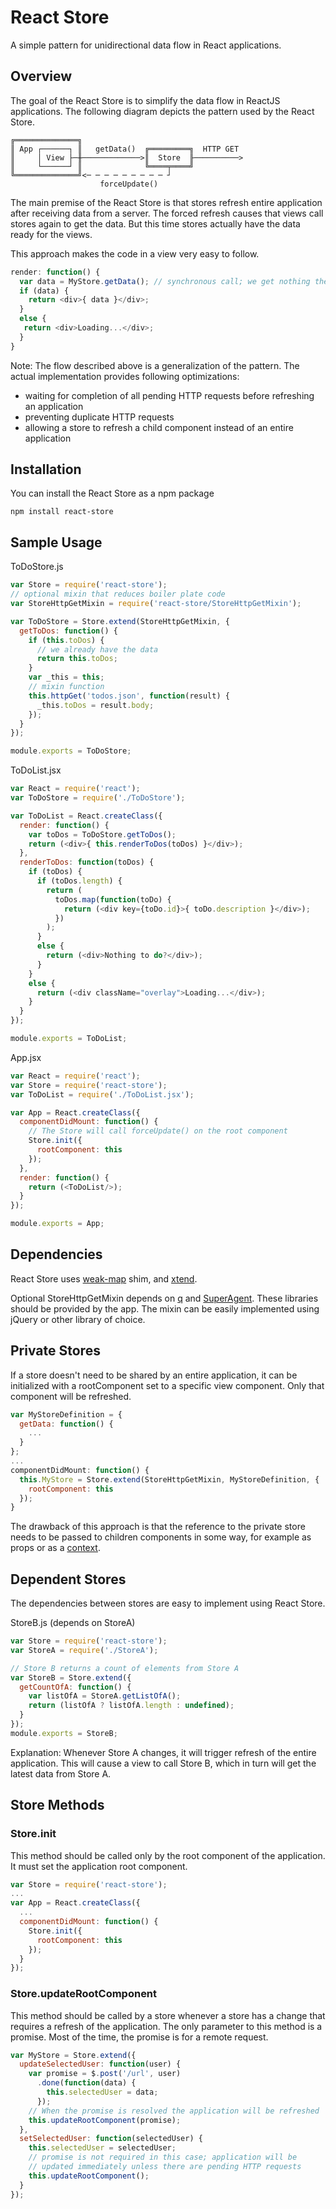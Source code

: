 
# React Store

A simple pattern for unidirectional data flow in React applications.

## Overview

The goal of the React Store is to simplify the data flow in ReactJS applications. The following diagram depicts the pattern used by the React Store.


```
╔══════════════╗
║ App ┌──────┐ ║   getData()  ╔═════════╗  HTTP GET
║     │ View ├─╫─────────────>║  Store  ╟──────────>
║     └──────┘ ║              ╚════╤════╝
╚══════════════╝<─ ─ ─ ─ ─ ─ ─ ─ ─ ┘
                    forceUpdate()
```

The main premise of the React Store is that stores refresh entire application after receiving data from a server. The forced refresh causes that views call stores again to get the data. But this time stores actually have the data ready for the views.

This approach makes the code in a view very easy to follow.

```javascript
render: function() {
  var data = MyStore.getData(); // synchronous call; we get nothing the first time
  if (data) {
    return <div>{ data }</div>;
  }
  else {
   return <div>Loading...</div>;
  }
}
```

Note:
The flow described above is a generalization of the pattern. The actual implementation provides following optimizations:
- waiting for completion of all pending HTTP requests before refreshing an application
- preventing duplicate HTTP requests
- allowing a store to refresh a child component instead of an entire application

## Installation

You can install the React Store as a npm package

    npm install react-store


## Sample Usage

ToDoStore.js

```javascript
var Store = require('react-store');
// optional mixin that reduces boiler plate code
var StoreHttpGetMixin = require('react-store/StoreHttpGetMixin');

var ToDoStore = Store.extend(StoreHttpGetMixin, {
  getToDos: function() {
    if (this.toDos) {
      // we already have the data
      return this.toDos;
    }
    var _this = this;
    // mixin function
    this.httpGet('todos.json', function(result) {
      _this.toDos = result.body;
    });
  }
});

module.exports = ToDoStore;
```

ToDoList.jsx

```javascript
var React = require('react');
var ToDoStore = require('./ToDoStore');

var ToDoList = React.createClass({
  render: function() {
    var toDos = ToDoStore.getToDos();
    return (<div>{ this.renderToDos(toDos) }</div>);
  },
  renderToDos: function(toDos) {
    if (toDos) {
      if (toDos.length) {
        return (
          toDos.map(function(toDo) {
            return (<div key={toDo.id}>{ toDo.description }</div>);
          })
        );
      }
      else {
        return (<div>Nothing to do?</div>);
      }
    }
    else {
      return (<div className="overlay">Loading...</div>);
    }
  }
});

module.exports = ToDoList;
```

App.jsx

```javascript
var React = require('react');
var Store = require('react-store');
var ToDoList = require('./ToDoList.jsx');

var App = React.createClass({
  componentDidMount: function() {
    // The Store will call forceUpdate() on the root component
    Store.init({
      rootComponent: this
    });
  },
  render: function() {
    return (<ToDoList/>);
  }
});

module.exports = App;
```

## Dependencies

React Store uses [weak-map](https://github.com/drses/weak-map) shim, and [xtend](https://github.com/Raynos/xtend).

Optional StoreHttpGetMixin depends on [q](https://github.com/kriskowal/q) and [SuperAgent](https://github.com/visionmedia/superagent). These libraries should be provided by the app. The mixin can be easily implemented using jQuery or other library of choice.

## Private Stores

If a store doesn't need to be shared by an entire application, it can be initialized with a rootComponent set to a specific view component. Only that component will be refreshed.

```javascript
var MyStoreDefinition = {
  getData: function() {
    ...
  }
};
...
componentDidMount: function() {
  this.MyStore = Store.extend(StoreHttpGetMixin, MyStoreDefinition, {
    rootComponent: this
  });
}
```

The drawback of this approach is that the reference to the private store needs to be passed to children components in some way, for example as props or as a [context](https://www.tildedave.com/2014/11/15/introduction-to-contexts-in-react-js.html).

## Dependent Stores

The dependencies between stores are easy to implement using React Store.

StoreB.js (depends on StoreA)

```javascript
var Store = require('react-store');
var StoreA = require('./StoreA');

// Store B returns a count of elements from Store A
var StoreB = Store.extend({
  getCountOfA: function() {
    var listOfA = StoreA.getListOfA();
    return (listOfA ? listOfA.length : undefined);
  }
});
module.exports = StoreB;
```

Explanation: 
Whenever Store A changes, it will trigger refresh of the entire application. This will cause a view to call Store B, which in turn will get the latest data from Store A.

## Store Methods

### Store.init

This method should be called only by the root component of the application. It must set the application root component.

```javascript
var Store = require('react-store');
...
var App = React.createClass({
  ...
  componentDidMount: function() {
    Store.init({
      rootComponent: this
    });
  }
});
```

### Store.updateRootComponent

This method should be called by a store whenever a store has a change that requires a refresh of the application. The only parameter to this method is a promise. Most of the time, the promise is for a remote request.

```javascript
var MyStore = Store.extend({
  updateSelectedUser: function(user) {
    var promise = $.post('/url', user)
      .done(function(data) {
        this.selectedUser = data;
      });
    // When the promise is resolved the application will be refreshed
    this.updateRootComponent(promise);
  },
  setSelectedUser: function(selectedUser) {
    this.selectedUser = selectedUser;
    // promise is not required in this case; application will be
    // updated immediately unless there are pending HTTP requests
    this.updateRootComponent();
  }
});
```





















